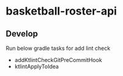 # basketball-roster-api

## Develop
Run below gradle tasks for add lint check
- addKtlintCheckGitPreCommitHook
- ktlintApplyToIdea

